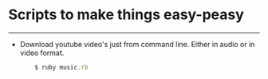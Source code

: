 # Scripts to make things easy-peasy
***
* Download youtube video's just from command line. Either in audio or in video format.
    ```ruby
        $ ruby music.rb
    ```